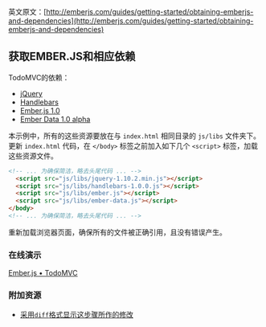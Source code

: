 英文原文：[http://emberjs.com/guides/getting-started/obtaining-emberjs-and-dependencies](http://emberjs.com/guides/getting-started/obtaining-emberjs-and-dependencies)

## 获取EMBER.JS和相应依赖

TodoMVC的依赖：
  
* [jQuery](http://code.jquery.com/jquery-1.10.2.min.js)
* [Handlebars](http://builds.handlebarsjs.com.s3.amazonaws.com/handlebars-1.0.0.js)
* [Ember.js 1.0](http://builds.emberjs.com/tags/v1.0.0/ember.js)
* [Ember Data 1.0 alpha](http://emberjs.com.s3.amazonaws.com/getting-started/ember-data.js)
  
本示例中，所有的这些资源要放在与 `index.html` 相同目录的 `js/libs` 文件夹下。更新 `index.html` 代码，在 `</body>` 标签之前加入如下几个 `<script>` 标签，加载这些资源文件。

```html
<!-- ... 为确保简洁，略去头尾代码 ... -->
  <script src="js/libs/jquery-1.10.2.min.js"></script>
  <script src="js/libs/handlebars-1.0.0.js"></script> 
  <script src="js/libs/ember.js"></script>
  <script src="js/libs/ember-data.js"></script>
</body>
<!-- ... 为确保简洁，略去头尾代码 ... -->
```

重新加载浏览器页面，确保所有的文件被正确引用，且没有错误产生。

### 在线演示
<a class="jsbin-embed" href="http://jsbin.com/ijefig/2/embed?live">Ember.js • TodoMVC</a><script src="http://static.jsbin.com/js/embed.js"></script>
 
### 附加资源

  * [采用`diff`格式显示这步骤所作的修改](https://github.com/emberjs/quickstart-code-sample/commit/0880d6e21b83d916a02fd17163f58686a37b5b2c)
